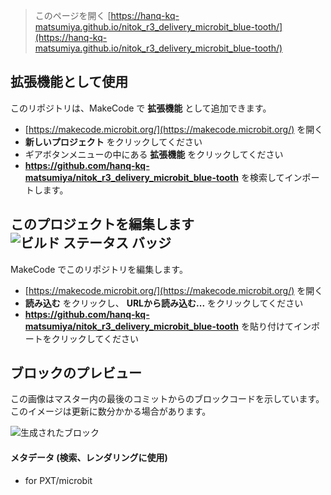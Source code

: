 
> このページを開く [https://hanq-kq-matsumiya.github.io/nitok_r3_delivery_microbit_blue-tooth/](https://hanq-kq-matsumiya.github.io/nitok_r3_delivery_microbit_blue-tooth/)

## 拡張機能として使用

このリポジトリは、MakeCode で **拡張機能** として追加できます。

* [https://makecode.microbit.org/](https://makecode.microbit.org/) を開く
* **新しいプロジェクト** をクリックしてください
* ギアボタンメニューの中にある **拡張機能** をクリックしてください
* **https://github.com/hanq-kq-matsumiya/nitok_r3_delivery_microbit_blue-tooth** を検索してインポートします。

## このプロジェクトを編集します ![ビルド ステータス バッジ](https://github.com/hanq-kq-matsumiya/nitok_r3_delivery_microbit_blue-tooth/workflows/MakeCode/badge.svg)

MakeCode でこのリポジトリを編集します。

* [https://makecode.microbit.org/](https://makecode.microbit.org/) を開く
* **読み込む** をクリックし、 **URLから読み込む...** をクリックしてください
* **https://github.com/hanq-kq-matsumiya/nitok_r3_delivery_microbit_blue-tooth** を貼り付けてインポートをクリックしてください

## ブロックのプレビュー

この画像はマスター内の最後のコミットからのブロックコードを示しています。
このイメージは更新に数分かかる場合があります。

![生成されたブロック](https://github.com/hanq-kq-matsumiya/nitok_r3_delivery_microbit_blue-tooth/raw/master/.github/makecode/blocks.png)

#### メタデータ (検索、レンダリングに使用)

* for PXT/microbit
<script src="https://makecode.com/gh-pages-embed.js"></script><script>makeCodeRender("{{ site.makecode.home_url }}", "{{ site.github.owner_name }}/{{ site.github.repository_name }}");</script>
